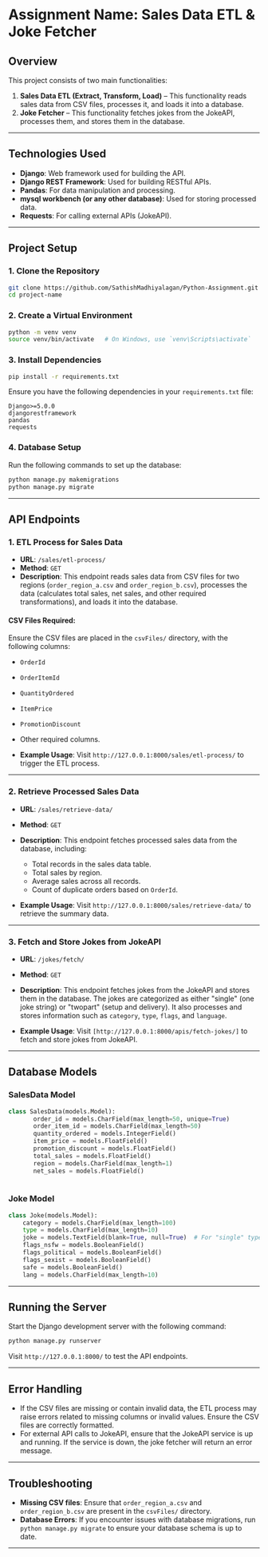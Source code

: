 
# **Assignment Name: Sales Data ETL & Joke Fetcher**

## **Overview**

This project consists of two main functionalities:
1. **Sales Data ETL (Extract, Transform, Load)** – This functionality reads sales data from CSV files, processes it, and loads it into a database.
2. **Joke Fetcher** – This functionality fetches jokes from the JokeAPI, processes them, and stores them in the database.

---

## **Technologies Used**

- **Django**: Web framework used for building the API.
- **Django REST Framework**: Used for building RESTful APIs.
- **Pandas**: For data manipulation and processing.
- **mysql workbench (or any other database)**: Used for storing processed data.
- **Requests**: For calling external APIs (JokeAPI).

---

## **Project Setup**

### **1. Clone the Repository**

```bash
git clone https://github.com/SathishMadhiyalagan/Python-Assignment.git
cd project-name
```

### **2. Create a Virtual Environment**

```bash
python -m venv venv
source venv/bin/activate   # On Windows, use `venv\Scripts\activate`
```

### **3. Install Dependencies**

```bash
pip install -r requirements.txt
```

Ensure you have the following dependencies in your `requirements.txt` file:

```
Django>=5.0.0
djangorestframework
pandas
requests
```

### **4. Database Setup**

Run the following commands to set up the database:

```bash
python manage.py makemigrations
python manage.py migrate
```

---

## **API Endpoints**

### **1. ETL Process for Sales Data**

- **URL**: `/sales/etl-process/`
- **Method**: `GET`
- **Description**: This endpoint reads sales data from CSV files for two regions (`order_region_a.csv` and `order_region_b.csv`), processes the data (calculates total sales, net sales, and other required transformations), and loads it into the database.

#### **CSV Files Required**:
Ensure the CSV files are placed in the `csvFiles/` directory, with the following columns:
- `OrderId`
- `OrderItemId`
- `QuantityOrdered`
- `ItemPrice`
- `PromotionDiscount`
- Other required columns.

- **Example Usage**: Visit `http://127.0.0.1:8000/sales/etl-process/` to trigger the ETL process.

---

### **2. Retrieve Processed Sales Data**

- **URL**: `/sales/retrieve-data/`
- **Method**: `GET`
- **Description**: This endpoint fetches processed sales data from the database, including:
  - Total records in the sales data table.
  - Total sales by region.
  - Average sales across all records.
  - Count of duplicate orders based on `OrderId`.

- **Example Usage**: Visit `http://127.0.0.1:8000/sales/retrieve-data/` to retrieve the summary data.

---

### **3. Fetch and Store Jokes from JokeAPI**

- **URL**: `/jokes/fetch/`
- **Method**: `GET`
- **Description**: This endpoint fetches jokes from the JokeAPI and stores them in the database. The jokes are categorized as either "single" (one joke string) or "twopart" (setup and delivery). It also processes and stores information such as `category`, `type`, `flags`, and `language`.

- **Example Usage**: Visit `[http://127.0.0.1:8000/apis/fetch-jokes/]` to fetch and store jokes from JokeAPI.

---

## **Database Models**

### **SalesData Model**
```python
class SalesData(models.Model):
       order_id = models.CharField(max_length=50, unique=True)
       order_item_id = models.CharField(max_length=50)
       quantity_ordered = models.IntegerField()
       item_price = models.FloatField()
       promotion_discount = models.FloatField()
       total_sales = models.FloatField()
       region = models.CharField(max_length=1)
       net_sales = models.FloatField()
    
```

### **Joke Model**
```python
class Joke(models.Model):
    category = models.CharField(max_length=100)
    type = models.CharField(max_length=10)
    joke = models.TextField(blank=True, null=True)  # For "single" type
    flags_nsfw = models.BooleanField()
    flags_political = models.BooleanField()
    flags_sexist = models.BooleanField()
    safe = models.BooleanField()
    lang = models.CharField(max_length=10)
```

---

## **Running the Server**

Start the Django development server with the following command:

```bash
python manage.py runserver
```

Visit `http://127.0.0.1:8000/` to test the API endpoints.

---

## **Error Handling**

- If the CSV files are missing or contain invalid data, the ETL process may raise errors related to missing columns or invalid values. Ensure the CSV files are correctly formatted.
- For external API calls to JokeAPI, ensure that the JokeAPI service is up and running. If the service is down, the joke fetcher will return an error message.

---

## **Troubleshooting**

- **Missing CSV files**: Ensure that `order_region_a.csv` and `order_region_b.csv` are present in the `csvFiles/` directory.
- **Database Errors**: If you encounter issues with database migrations, run `python manage.py migrate` to ensure your database schema is up to date.

---
